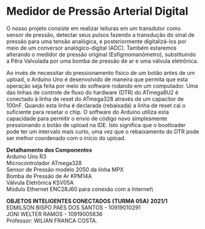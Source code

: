 # Medidor de Pressão Arterial Digital


O nosso projeto consiste em realizar leituras em um transdutor como sensor de pressão, detectar seus pulsos fazendo a transdução do sinal de pressão para uma tensão analógica, e posteriormente digitalizá-los por meio de um conversor analógico-digital (ADC).
Também estaremos alterando o medidor de pressão original (Esfigmomanômetro), substituindo a Pêra Valvulada por uma bomba de pressão de ar e uma válvula eletrônica.

Ao invés de necessitar do pressionamento físico de um botão antes de um upload, o Arduino Uno é desenvolvido de maneira que permita que esta operação seja feita por meio do software rodando em um computador. Uma das linhas de controle de fluxo do hardware (DTR) do ATmega8U2 é conectado à linha de reset do ATmega328 através de um capacitor de 100nF. Quando esta linha é declarada (rebaixada) a linha de reset cai o suficiente para resetar o chip. O software do Arduino utiliza esta capacidade para permitir o envio de código novo simplesmente pressionando o botão de upload na IDE. Isto significa que o bootloader pode ter um intervalo mais curto, uma vez que o rebaixamento do DTR pode ser melhor coordenado com o início do upload.

<b>Detalhamento dos Componentes</b>\
Arduino Uno R3\
Microcontrolador	ATmega328\
Sensor de Pressão modelo 2050 da linha MPX\
Bomba de Pressão de Ar KPM14A\
Válvula Eletrônica KSV05A\
Módulo Ethernet ENC28J60 para conexão com a Internet\


<b>OBJETOS INTELIGENTES CONECTADOS {TURMA 05A} 2021/1</b>\
EDMILSON BISPO PAES DOS SANTOS - 10919010291\
JONI WELTER RAMOS - 10919005636\
Professor: WILIAN FRANCA COSTA.
